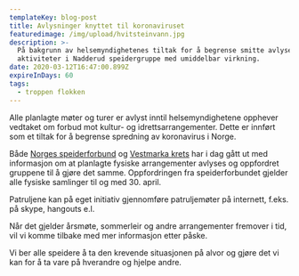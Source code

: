 ```yaml
---
templateKey: blog-post
title: Avlysninger knyttet til koronaviruset
featuredimage: /img/upload/hvitsteinvann.jpg
description: >-
  På bakgrunn av helsemyndighetenes tiltak for å begrense smitte avlyses alle
  aktiviteter i Nadderud speidergruppe med umiddelbar virkning.
date: 2020-03-12T16:47:00.899Z
expireInDays: 60
tags:
  - troppen flokken
---
```

Alle planlagte møter og turer er avlyst inntil helsemyndighetene opphever vedtaket om forbud mot kultur- og idrettsarrangementer. Dette er innført som et tiltak for å begrense spredning av koronavirus i Norge.

Både [Norges speiderforbund](https://speiding.no/nyhetsarkiv/viktig-informasjon) og [Vestmarka krets](https://vestmarka.speiding.no/anbefaling-rundt-speiding-og-korona/) har i dag gått ut med informasjon om at planlagte fysiske arrangementer avlyses og oppfordret gruppene til å gjøre det samme. Oppfordringen fra speiderforbundet gjelder alle fysiske samlinger til og med 30. april.

Patruljene kan på eget initiativ gjennomføre patruljemøter på internett, f.eks. på skype, hangouts e.l.

Når det gjelder årsmøte, sommerleir og andre arrangementer fremover i tid, vil vi komme tilbake med mer informasjon etter påske.

Vi ber alle speidere å ta den krevende situasjonen på alvor og gjøre det vi kan for å ta vare på hverandre og hjelpe andre.
